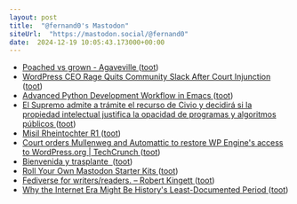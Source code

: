 ```yaml
---
layout: post
title:  "@fernand0's Mastodon"
siteUrl:  "https://mastodon.social/@fernand0"
date:  2024-12-19 10:05:43.173000+00:00
---
```

*  [Poached vs grown - Agaveville ](https://www.agaveville.org/viewtopic.php?t=1371) ([toot](https://mastodon.social/@fernand0/113678925376490015))
*  [WordPress CEO Rage Quits Community Slack After Court Injunction ](https://www.404media.co/wordpress-wp-engine-preliminary-injunction) ([toot](https://mastodon.social/@fernand0/113678734216169719))
*  [Advanced Python Development Workflow in Emacs ](https://blog.serghei.pl/posts/emacs-python-ide) ([toot](https://mastodon.social/@fernand0/113678144880686808))
*  [El Supremo admite a trámite el recurso de Civio y decidirá si la propiedad intelectual justifica la opacidad de programas y algoritmos públicos ](https://civio.es/novedades/2024/12/04/tribunal-Supremo-auto-propiedad-intelectual-transparencia-civio-bosco) ([toot](https://mastodon.social/@fernand0/113677905225895125))
*  [Misil Rheintochter R1 ](https://www.flickr.com/photos/fernand0/54205405301) ([toot](https://mastodon.social/@fernand0/113677206627675346))
*  [Court orders Mullenweg and Automattic to restore WP Engine's access to WordPress.org \| TechCrunch ](https://techcrunch.com/2024/12/10/court-orders-mullenweg-and-automattic-to-restore-wp-engines-access-to-wordpress-org) ([toot](https://mastodon.social/@fernand0/113677206329155465))
*  [Bienvenida y trasplante  ](https://avecesunafoto.wordpress.com/2024/12/18/bienvenida-y-trasplante) ([toot](https://mastodon.social/@fernand0/113675327474401131))
*  [Roll Your Own Mastodon Starter Kits ](https://cogdogblog.com/2024/12/mastodon-starter-kit-how-to) ([toot](https://mastodon.social/@fernand0/113675237598220213))
*  [Fediverse for writers/readers. – Robert Kingett ](https://robertkingett.com/posts/5619) ([toot](https://mastodon.social/@fernand0/113674927936783794))
*  [Why the Internet Era Might Be History's Least-Documented Period ](https://www.joanwestenberg.com/why-the-internet-era-might-be-historys-least-documented-period) ([toot](https://mastodon.social/@fernand0/113674858500268006))
